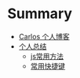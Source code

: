 # Summary

* [Carlos 个人博客](README.md)
* [个人总结](chapter1/README.md)
    * [js常用方法](chapter1/section1.1.md)
    * [常用快捷键](chapter1/section1.2.md)

